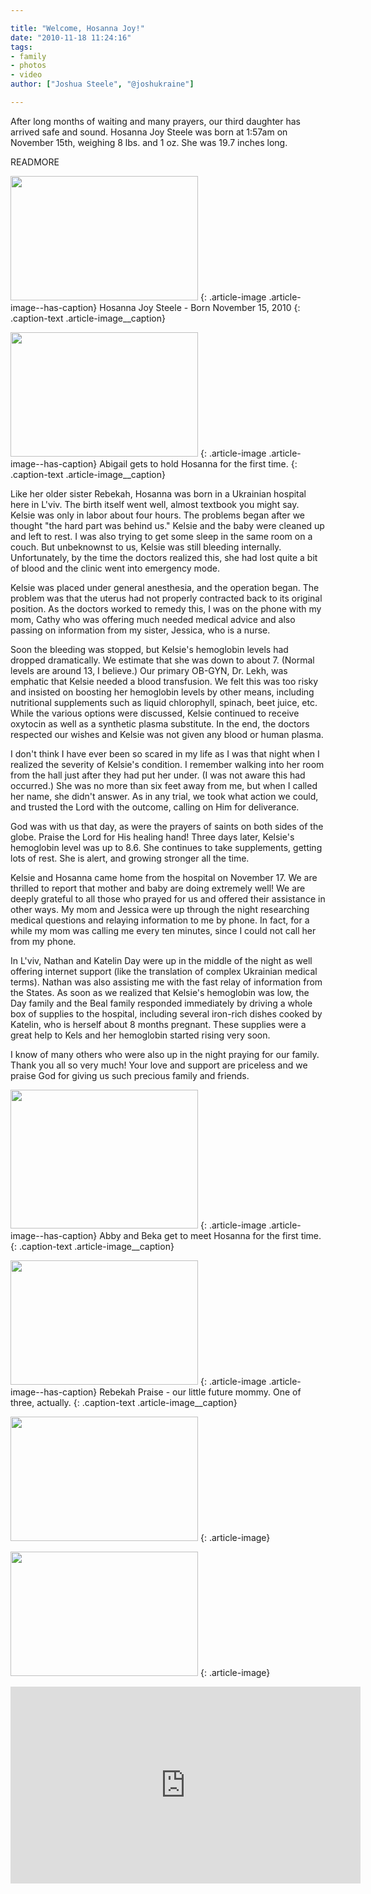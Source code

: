 ```yaml
---

title: "Welcome, Hosanna Joy!"
date: "2010-11-18 11:24:16"
tags:
- family
- photos
- video
author: ["Joshua Steele", "@joshukraine"]

---
```


After long months of waiting and many prayers, our third daughter has arrived safe and sound. Hosanna Joy Steele was born at 1:57am on November 15th, weighing 8 lbs. and 1 oz. She was 19.7 inches long.

READMORE

<a href="//d21yo20tm8bmc2.cloudfront.net/2010/11/DSC_2914.jpg"><img class="size-medium wp-image-1099" title="DSC_2914" src="//d21yo20tm8bmc2.cloudfront.net/2010/11/DSC_2914-300x199.jpg" alt="" width="300" height="199" /></a>
{: .article-image .article-image--has-caption}
Hosanna Joy Steele - Born November 15, 2010
{: .caption-text .article-image__caption}

<a href="//d21yo20tm8bmc2.cloudfront.net/2010/11/DSC_2947.jpg"><img class="size-medium wp-image-1101" title="DSC_2947" src="//d21yo20tm8bmc2.cloudfront.net/2010/11/DSC_2947-300x199.jpg" alt="" width="300" height="199" /></a>
{: .article-image .article-image--has-caption}
Abigail gets to hold Hosanna for the first time.
{: .caption-text .article-image__caption}

Like her older sister Rebekah, Hosanna was born in a Ukrainian hospital here in L'viv. The birth itself went well, almost textbook you might say. Kelsie was only in labor about four hours. The problems began after we thought "the hard part was behind us." Kelsie and the baby were cleaned up and left to rest. I was also trying to get some sleep in the same room on a couch. But unbeknownst to us, Kelsie was still bleeding internally. Unfortunately, by the time the doctors realized this, she had lost quite a bit of blood and the clinic went into emergency mode.

Kelsie was placed under general anesthesia, and the operation began. The problem was that the uterus had not properly contracted back to its original position. As the doctors worked to remedy this, I was on the phone with my mom, Cathy who was offering much needed medical advice and also passing on information from my sister, Jessica, who is a nurse.

Soon the bleeding was stopped, but Kelsie's hemoglobin levels had dropped dramatically. We estimate that she was down to about 7. (Normal levels are around 13, I believe.) Our primary OB-GYN, Dr. Lekh, was emphatic that Kelsie needed a blood transfusion. We felt this was too risky and insisted on boosting her hemoglobin levels by other means, including nutritional supplements such as liquid chlorophyll, spinach, beet juice, etc. While the various options were discussed, Kelsie continued to receive oxytocin as well as a synthetic plasma substitute. In the end, the doctors respected our wishes and Kelsie was not given any blood or human plasma.

I don't think I have ever been so scared in my life as I was that night when I realized the severity of Kelsie's condition. I remember walking into her room from the hall just after they had put her under. (I was not aware this had occurred.) She was no more than six feet away from me, but when I called her name, she didn't answer. As in any trial, we took what action we could, and trusted the Lord with the outcome, calling on Him for deliverance.

God was with us that day, as were the prayers of saints on both sides of the globe. Praise the Lord for His healing hand! Three days later, Kelsie's hemoglobin level was up to 8.6. She continues to take supplements, getting lots of rest. She is alert, and growing stronger all the time.

Kelsie and Hosanna came home from the hospital on November 17. We are thrilled to report that mother and baby are doing extremely well! We are deeply grateful to all those who prayed for us and offered their assistance in other ways. My mom and Jessica were up through the night researching medical questions and relaying information to me by phone. In fact, for a while my mom was calling me every ten minutes, since I could not call her from my phone.

In L'viv, Nathan and Katelin Day were up in the middle of the night as well offering internet support (like the translation of complex Ukrainian medical terms). Nathan was also assisting me with the fast relay of information from the States. As soon as we realized that Kelsie's hemoglobin was low, the Day family and the Beal family responded immediately by driving a whole box of supplies to the hospital, including several iron-rich dishes cooked by Katelin, who is herself about 8 months pregnant. These supplies were a great help to Kels and her hemoglobin started rising very soon.

I know of many others who were also up in the night praying for our family. Thank you all so very much! Your love and support are priceless and we praise God for giving us such precious family and friends.

<a href="//d21yo20tm8bmc2.cloudfront.net/2010/11/DSC_2941.jpg"><img class="size-medium wp-image-1104" title="DSC_2941" src="//d21yo20tm8bmc2.cloudfront.net/2010/11/DSC_2941-300x222.jpg" alt="" width="300" height="222" /></a>
{: .article-image .article-image--has-caption}
Abby and Beka get to meet Hosanna for the first time.
{: .caption-text .article-image__caption}

<a href="//d21yo20tm8bmc2.cloudfront.net/2010/11/DSC_2937.jpg"><img class="size-medium wp-image-1105" title="DSC_2937" src="//d21yo20tm8bmc2.cloudfront.net/2010/11/DSC_2937-300x199.jpg" alt="" width="300" height="199" /></a>
{: .article-image .article-image--has-caption}
Rebekah Praise - our little future mommy. One of three, actually.
{: .caption-text .article-image__caption}

<a href="//d21yo20tm8bmc2.cloudfront.net/2010/11/DSC_2928.jpg"><img class="size-medium wp-image-1106" title="DSC_2928" src="//d21yo20tm8bmc2.cloudfront.net/2010/11/DSC_2928-300x199.jpg" alt="" width="300" height="199" /></a>
{: .article-image}

<a href="//d21yo20tm8bmc2.cloudfront.net/2010/11/DSC_2927.jpg"><img class="size-medium wp-image-1107" title="DSC_2927" src="//d21yo20tm8bmc2.cloudfront.net/2010/11/DSC_2927-300x199.jpg" alt="" width="300" height="199" /></a>
{: .article-image}

<iframe width="560" height="315" src="https://www.youtube.com/embed/GrfyhS-wZUE" frameborder="0" allowfullscreen></iframe>
